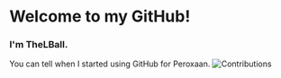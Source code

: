 # Welcome to my GitHub!
### I'm TheLBall. 

You can tell when I started using GitHub for Peroxaan.
![Contributions](https://github.com/TheLBall/TheLBall/image.png)

<!--
**TheLBall/TheLBall** is a ✨ _special_ ✨ repository because its `README.md` (this file) appears on your GitHub profile.

Here are some ideas to get you started:

- 🔭 I’m currently working on ...
- 🌱 I’m currently learning ...
- 👯 I’m looking to collaborate on ...
- 🤔 I’m looking for help with ...
- 💬 Ask me about ...
- 📫 How to reach me: ...
- 😄 Pronouns: ...
- ⚡ Fun fact: ...
-->
